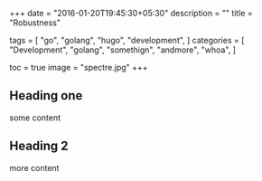 +++
date = "2016-01-20T19:45:30+05:30"
description = ""
title = "Robustness"

tags = [
    "go",
    "golang",
    "hugo",
    "development",
]
categories = [
    "Development",
    "golang",
    "somethign",
    "andmore",
    "whoa",
]

toc = true
image = "spectre.jpg"
+++

## Heading one

some content

## Heading 2

more content